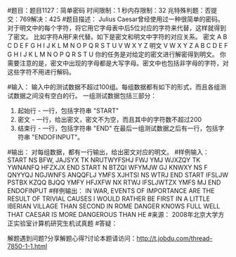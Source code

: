 #题目：题目1127：简单密码
时间限制：1 秒内存限制：32 兆特殊判题：否提交：769解决：425
#题目描述：
Julius Caesar曾经使用过一种很简单的密码。
对于明文中的每个字符，将它用它字母表中后5位对应的字符来代替，这样就得到了密文。
比如字符A用F来代替。如下是密文和明文中字符的对应关系。
密文
A B C D E F G H I J K L M N O P Q R S T U V W X Y Z
明文
V W X Y Z A B C D E F G H I J K L M N O P Q R S T U 
你的任务是对给定的密文进行解密得到明文。
你需要注意的是，密文中出现的字母都是大写字母。密文中也包括非字母的字符，对这些字符不用进行解码。

#输入：
输入中的测试数据不超过100组。每组数据都有如下的形式，而且各组测试数据之间没有空白的行。
一组测试数据包括三部分：
1.    起始行 - 一行，包括字符串 "START" 
2.    密文 - 一行，给出密文，密文不为空，而且其中的字符数不超过200
3.    结束行 - 一行，包括字符串 "END" 
在最后一组测试数据之后有一行，包括字符串 "ENDOFINPUT"。

#输出：
对每组数据，都有一行输出，给出密文对应的明文。
#样例输入：
START
NS BFW, JAJSYX TK NRUTWYFSHJ FWJ YMJ WJXZQY TK YWNANFQ HFZXJX
END
START
N BTZQI WFYMJW GJ KNWXY NS F QNYYQJ NGJWNFS ANQQFLJ YMFS XJHTSI NS WTRJ
END
START
IFSLJW PSTBX KZQQ BJQQ YMFY HFJXFW NX RTWJ IFSLJWTZX YMFS MJ
END
ENDOFINPUT
#样例输出：
IN WAR, EVENTS OF IMPORTANCE ARE THE RESULT OF TRIVIAL CAUSES
I WOULD RATHER BE FIRST IN A LITTLE IBERIAN VILLAGE THAN SECOND IN ROME
DANGER KNOWS FULL WELL THAT CAESAR IS MORE DANGEROUS THAN HE
#来源：
2008年北京大学方正实验室计算机研究生机试真题
#答疑：

解题遇到问题?分享解题心得?讨论本题请访问：http://t.jobdu.com/thread-7850-1-1.html
